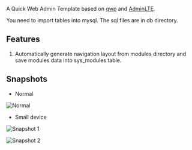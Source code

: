 A Quick Web Admin Template based on [qwp](https://github.com/steem/qwp) and [AdminLTE](https://github.com/almasaeed2010/AdminLTE).

You need to import tables into mysql. The sql files are in db directory.

## Features
1. Automatically generate navigation layout from modules directory and save modules data into sys_modules table.

## Snapshots

* Normal

![Normal](https://github.com/steem/QWPAdminLTE/blob/master/doc/normal.jpg)

* Small device

![Snapshot 1](https://github.com/steem/QWPAdminLTE/blob/master/doc/small_device1.jpg)

![Snapshot 2](https://github.com/steem/QWPAdminLTE/blob/master/doc/small_device2.jpg)